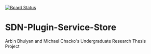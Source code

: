 [![Board Status](https://dev.azure.com/arbinbhuiyan/edda68ae-2b6b-4dc3-918b-c1ade660752b/d57ae10c-5ee1-48c6-8eb1-f66024e30a79/_apis/work/boardbadge/c8a0fca6-4eb6-4543-9912-723cd1e546c8)](https://dev.azure.com/arbinbhuiyan/edda68ae-2b6b-4dc3-918b-c1ade660752b/_boards/board/t/d57ae10c-5ee1-48c6-8eb1-f66024e30a79/Microsoft.FeatureCategory/)
# SDN-Plugin-Service-Store
Arbin Bhuiyan and Michael Chacko's Undergraduate Research Thesis Project
